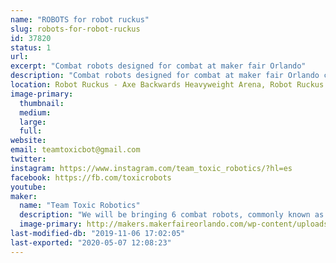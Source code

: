```yaml
---
name: "ROBOTS for robot ruckus"
slug: robots-for-robot-ruckus
id: 37820
status: 1
url: 
excerpt: "Combat robots designed for combat at maker fair Orlando"
description: "Combat robots designed for combat at maker fair Orlando contains 5 four bots of different sizes"
location: Robot Ruckus - Axe Backwards Heavyweight Arena, Robot Ruckus - Small Arena
image-primary:
  thumbnail: 
  medium: 
  large: 
  full: 
website: 
email: teamtoxicbot@gmail.com
twitter: 
instagram: https://www.instagram.com/team_toxic_robotics/?hl=es
facebook: https://fb.com/toxicrobots
youtube: 
maker:
  name: "Team Toxic Robotics"
  description: "We will be bringing 6 combat robots, commonly known as battlebots. We will be fighting them at the battle at maker faire competition hosted at this very event! This event is really special to us because it was our first ever. We will be bringing 6 robots ranging from 150g all the way to 15lbs! Look out for us all of our robots have a hint of green!"
  image-primary: http://makers.makerfaireorlando.com/wp-content/uploads/2016/08/FB_IMG_1472465811728.jpg
last-modified-db: "2019-11-06 17:02:05"
last-exported: "2020-05-07 12:08:23"
---
```

